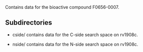 Contains data for the bioactive compound F0656-0007.

## Subdirectories

- cside/ contains data for the C-side search space on rv1908c.

- nside/ contains data for the N-side search space on rv1908c.

